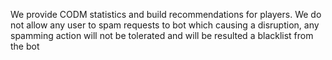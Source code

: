 We provide CODM statistics and build recommendations for players. We do not allow any user to spam requests to bot which causing a disruption, any spamming action will not be tolerated and will be resulted a blacklist from the bot
